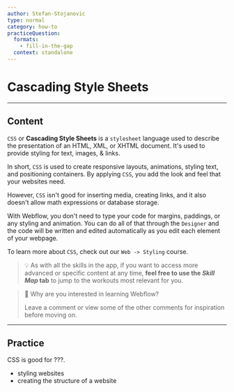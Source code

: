 ```yaml
---
author: Stefan-Stojanovic
type: normal
category: how-to
practiceQuestion:
  formats:
    - fill-in-the-gap
  context: standalone
---
```


# Cascading Style Sheets


---

## Content

`CSS` or **Cascading Style Sheets** is a `stylesheet` language used to describe the presentation of an HTML, XML, or XHTML document. It's used to provide styling for text, images, & links.

In short, `CSS` is used to create responsive layouts, animations, styling text, and positioning containers. By applying `CSS`, you add the look and feel that your websites need.

However, `CSS` isn't good for inserting media, creating links, and it also doesn't allow math expressions or database storage.

With Webflow, you don't need to type your code for margins, paddings, or any styling and animation. You can do all of that through the `Designer` and the code will be written and edited automatically as you edit each element of your webpage.

To learn more about `CSS`, check out our `Web -> Styling` course.

> 💡 As with all the skills in the app, if you want to access more advanced or specific content at any time, **feel free to use the *Skill Map* tab** to jump to the workouts most relevant for you.

> 💬 Why are you interested in learning Webflow?
>
> Leave a comment or view some of the other comments for inspiration before moving on.


---

## Practice

CSS is good for ???.

- styling websites
- creating the structure of a website
 
